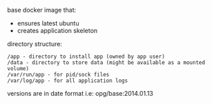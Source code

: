 base docker image that:
- ensures latest ubuntu
- creates application skeleton

directory structure:
```
/app - directory to install app (owned by app user)
/data - directory to store data (might be available as a mounted volume)
/var/run/app - for pid/sock files
/var/log/app - for all application logs
```

versions are in date format
i.e:
opg/base:2014.01.13
